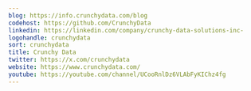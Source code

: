 ```yaml
---
blog: https://info.crunchydata.com/blog
codehost: https://github.com/CrunchyData
linkedin: https://linkedin.com/company/crunchy-data-solutions-inc-
logohandle: crunchydata
sort: crunchydata
title: Crunchy Data
twitter: https://x.com/crunchydata
website: https://www.crunchydata.com/
youtube: https://youtube.com/channel/UCooRnlDz6VLAbFyKIChz4fg
---
```

